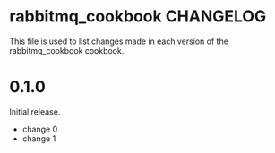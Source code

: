 # rabbitmq_cookbook CHANGELOG

This file is used to list changes made in each version of the rabbitmq_cookbook cookbook.

# 0.1.0

Initial release.

- change 0
- change 1

